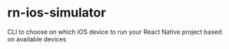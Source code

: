 # rn-ios-simulator
CLI to choose on which iOS device to run your React Native project based on available devices
